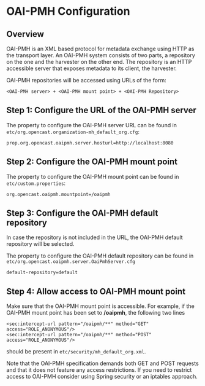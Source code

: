OAI-PMH Configuration
=====================

Overview
--------

OAI-PMH is an XML based protocol for metadata exchange using HTTP as the transport layer. An OAI-PMH system consists
of two parts, a repository on the one and the harvester on the other end. The repository is an HTTP accessible server
that exposes metadata to its client, the harvester.

OAI-PMH repositories will be accessed using URLs of the form:

    <OAI-PMH server> + <OAI-PMH mount point> + <OAI-PMH Repository>

Step 1: Configure the URL of the OAI-PMH server
-----------------------------------------------

The property to configure the OAI-PMH server URL can be found in
`etc/org.opencast.organization-mh_default_org.cfg`:

    prop.org.opencast.oaipmh.server.hosturl=http://localhost:8080

Step 2: Configure the OAI-PMH mount point
-----------------------------------------

The property to configure the OAI-PMH mount point can be found in `etc/custom.properties`:

    org.opencast.oaipmh.mountpoint=/oaipmh

Step 3: Configure the OAI-PMH default repository
------------------------------------------------

In case the repository is not included in the URL, the OAI-PMH default repository will be selected.

The property to configure the OAI-PMH default repository can be found in 
`etc/org.opencast.oaipmh.server.OaiPmhServer.cfg`

    default-repository=default

Step 4: Allow access to OAI-PMH mount point
-------------------------------------------

Make sure that the OAI-PMH mount point is accessible. For example, if the OAI-PMH mount point has
been set to **/oaipmh**, the following two lines

    <sec:intercept-url pattern="/oaipmh/**" method="GET" access="ROLE_ANONYMOUS"/>
    <sec:intercept-url pattern="/oaipmh/**" method="POST" access="ROLE_ANONYMOUS"/>

should be present in `etc/security/mh_default_org.xml`.

Note that the OAI-PMH specification demands both GET and POST requests and that
it does not feature any access restrictions. If you need to restrict access
to OAI-PMH consider using Spring security or an iptables approach.
